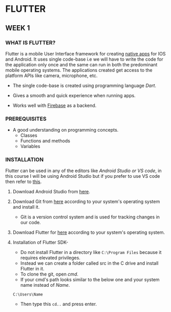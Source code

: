 # FLUTTER

## WEEK 1

### WHAT IS FLUTTER?

Flutter is a mobile User Interface framework for creating [native apps](https://searchsoftwarequality.techtarget.com/definition/native-application-native-app#:~:text=A%20native%20application%20is%20a%20software%20program%20that,the%20ability%20to%20use%20device-specific%20hardware%20and%20software.) for IOS and Android. It uses single code-base i.e we will have to write the code for the application only once and the same can run in both the predominant mobile operating systems. The applications created get access to the platform APIs like camera, microphone, etc.

* The single code-base is created using programming language *Dart*.

* Gives a smooth and quick experience when running apps.

* Works well with [Firebase](https://howtofirebase.com/what-is-firebase-fcb8614ba442) as a backend.

### PREREQUISITES

* A good understanding on programming concepts.
  * Classes
  * Functions and methods
  * Variables
 
### INSTALLATION

Flutter can be used in any of the editors like *Android Studio or VS code*, in this course I will be using Android Studio but if you prefer to use VS code then refer to [this](https://www.c-sharpcorner.com/blogs/create-a-first-flutter-app-in-visual-studio-code).

1. Download Android Studio from [here](https://developer.android.com/studio).

1. Download Git from [here](https://git-scm.com/downloads) according to your system's operating system and install it.
   * Git is a version control system and is used for tracking changes in our code. 

1. Download Flutter for [here](https://flutter.dev/docs/get-started/...) according to your system's operating system.

1. Installation of Flutter SDK-
   * Do not install Flutter in a directory like `C:\Program Files` because it requires elevated privileges. 
   * Instead we can create a folder called src in the C drive and install Flutter in it.
   * To clone the git, open *cmd*.
   * If your cmd's path looks similar to the below one and your system name instead of *Name*.
   ```
   C:\Users\Name
   ```
   * Then type this `cd..` and press enter.
   




  
